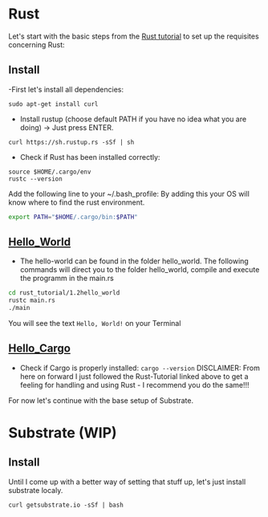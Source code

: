 # Rust
 Let's start with the basic steps from the [Rust
 tutorial](https://doc.rust-lang.org/book/2018-edition/index.html) to set up the
 requisites concerning Rust:
## Install
-First let's install all dependencies:
```
sudo apt-get install curl
```
- Install rustup (choose default PATH if you have no idea what you are doing) ->
Just press ENTER.
```
curl https://sh.rustup.rs -sSf | sh
```
- Check if Rust has been installed correctly:
```
source $HOME/.cargo/env
rustc --version
```

Add the following line to your ~/.bash_profile:
By adding this your OS will know where to find the rust environment.
``` bash
export PATH="$HOME/.cargo/bin:$PATH"
```

## [Hello_World](https://doc.rust-lang.org/book/2018-edition/ch01-02-hello-world.html)
- The hello-world can be found in the folder hello_world. The following commands
will direct you to the folder hello_world, compile and execute the programm in
the main.rs

```bash
cd rust_tutorial/1.2hello_world
rustc main.rs
./main
```

You will see the text ```Hello, World!``` on your Terminal

## [Hello_Cargo](https://doc.rust-lang.org/book/2018-edition/ch01-03-hello-cargo.html)
- Check if Cargo is properly installed: ```cargo --version```
DISCLAIMER: From here on forward I just followed the Rust-Tutorial linked above
to get a feeling for handling and using Rust - I recommend you do the same!!!

For now let's continue with the base setup of Substrate.

# Substrate (WIP)

## Install
Until I come up with a better way of setting that stuff up, let's just install substrate localy.
```
curl getsubstrate.io -sSf | bash
```

